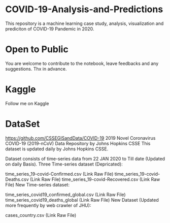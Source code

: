 # COVID-19-Analysis-and-Predictions
This repository is a machine learning case study, analysis, visualization and prediciton of COVID-19 Pandemic in 2020.

# Open to Public 
You are welcome to contribute to the notebook, leave feedbacks and any suggestions. Thx in advance. 

# Kaggle 
Follow me on Kaggle

# DataSet  

https://github.com/CSSEGISandData/COVID-19
2019 Novel Coronavirus COVID-19 (2019-nCoV) Data Repository by Johns Hopkins CSSE This dataset is updated daily by Johns Hopkins CSSE.

Dataset consists of time-series data from 22 JAN 2020 to Till date (Updated on daily Basis).
Three Time-series dataset (Depricated):

time_series_19-covid-Confirmed.csv (Link Raw File)
time_series_19-covid-Deaths.csv (Link Raw File)
time_series_19-covid-Recovered.csv (Link Raw File)
New Time-series dataset:

time_series_covid19_confirmed_global.csv (Link Raw File)
time_series_covid19_deaths_global (Link Raw File)
New Dataset (Updated more frequently by web crawler of JHU):

cases_country.csv (Link Raw File)

